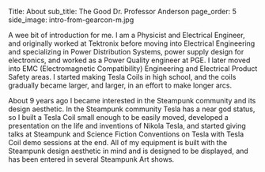 Title: About
sub_title: The Good Dr. Professor Anderson
page_order: 5
side_image: intro-from-gearcon-m.jpg


A wee bit of introduction for me. I am a Physicist and Electrical Engineer, and originally worked at Tektronix 
before moving into Electrical Engineering and specializing in Power Distribution Systems, power supply design for 
electronics, and worked as a Power Quality engineer at PGE. I later moved into EMC (Electromagnetic Compatibility) 
Engineering and Electrical Product Safety areas. I started making Tesla Coils in high school, and the coils gradually 
became larger, and larger, in an effort to make longer arcs.

About 9 years ago I became interested in the Steampunk community and its design aesthetic. In the Steampunk community 
Tesla has a near god status, so I built a Tesla Coil small enough to be easily moved, developed a presentation on the 
life and inventions of Nikola Tesla, and started giving talks at Steampunk and Science Fiction Conventions on Tesla 
with Tesla Coil demo sessions at the end.  All of my equipment is built with the Steampunk design aesthetic in mind 
and is designed to be displayed, and has been entered in several Steampunk Art shows. 
